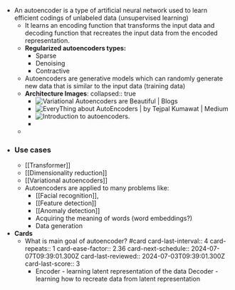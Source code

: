 - An autoencoder is a type of artificial neural network used to learn efficient codings of unlabeled data (unsupervised learning)
	- It learns an encoding function that transforms the input data and decoding function that recreates the input data from the encoded representation.
	- **Regularized autoencoders types:**
		- Sparse
		- Denoising
		- Contractive
	- Autoencoders are generative models which can randomly generate new data that is similar to the input data (training data)
	- **Architecture Images**:
	  collapsed:: true
		- ![Variational Autoencoders are Beautiful | Blogs](https://www.compthree.com/images/blog/ae/ae.png)
		- ![EveryThing about AutoEncoders | by Tejpal Kumawat | Medium](https://miro.medium.com/v2/resize:fit:600/0*LtrxkZrn87VTYML6.png)
		- ![Introduction to autoencoders.](https://www.jeremyjordan.me/content/images/2018/03/Screen-Shot-2018-03-09-at-10.20.44-AM.png)
		-
	-
- ### Use cases
	- [[Transformer]]
	- [[Dimensionality reduction]]
	- [[Variational autoencoders]]
	- Autoencoders are applied to many problems like:
		- [[Facial recognition]],
		- [[Feature detection]]
		- [[Anomaly detection]]
		- Acquiring the meaning of words (word embeddings?)
		- Data generation
- **Cards**
	- What is main goal of autoencoder? #card
	  card-last-interval:: 4
	  card-repeats:: 1
	  card-ease-factor:: 2.36
	  card-next-schedule:: 2024-07-07T09:39:01.300Z
	  card-last-reviewed:: 2024-07-03T09:39:01.300Z
	  card-last-score:: 3
		- Encoder - learning latent representation of the data
		  Decoder - learning how to recreate data from latent representation